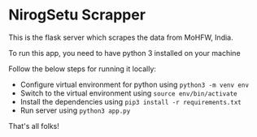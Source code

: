 # NirogSetu Scrapper
This is the flask server which scrapes the data from MoHFW, India.

To run this app, you need to have python 3 installed on your machine

Follow the below steps for running it locally:

- Configure virtual environment for python using ``` python3 -m venv env ```
- Switch to the virtual environment using ```source env/bin/activate```
- Install the dependencies using ```pip3 install -r requirements.txt```
- Run server using ```python3 app.py```

That's all folks!